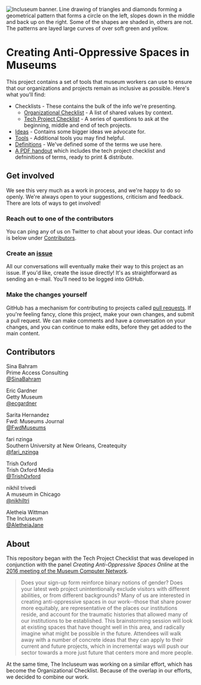 ![Incluseum banner. Line drawing of triangles and diamonds forming a geometrical
 pattern that forms a circle on the left, slopes down in the middle and back up
 on the right. Some of the shapes are shaded in, others are not. The patterns
 are layed large curves of over soft green and yellow.](images/incluseum-banner.jpeg)

# Creating Anti-Oppressive Spaces in Museums

This project contains a set of tools that museum workers can use to
ensure that our organizations and projects remain as inclusive as possible. Here's what
you'll find:

- Checklists - These contains the bulk of the info we're presenting.
  - [Organizational Checklist](checklist-organizational.md) - A list of shared
    values by context.
  - [Tech Project Checklist](checklist-tech.md) - A series of questions to ask at the
    beginning, middle and end of tech projects.
- [Ideas](ideas.md) - Contains some bigger ideas we advocate for.
- [Tools](tools.md) - Additional tools you may find helpful.
- [Definitions](definitions.md) - We've defined some of the terms we
  use here.
- [A PDF handout](downloads/handout.pdf) which includes the tech project checklist and
  defninitions of terms, ready to print & distribute.

## Get involved

We see this very much as a work in process, and we're happy to do so
openly. We're always open to your suggestions, criticism and
feedback. There are lots of ways to get involved!

### Reach out to one of the contributors
You can ping any of us on Twitter to chat about your ideas. Our
contact info is below under [Contributors](#contributors).

### Create an [issue](issues)
All our conversations will eventually make their way to this project
as an issue. If you'd like, create the issue directly! It's as
straightforward as sending an e-mail. You'll need to be logged into
GitHub.

### Make the changes yourself
GitHub has a mechanism for contributing to projects called [pull
requests](https://help.github.com/articles/about-pull-requests/). If
you're feeling fancy, clone this project, make your own changes, and
submit a pull request. We can make comments and have a conversation
on your changes, and you can continue to make edits, before they get
added to the main content.

## Contributors

Sina Bahram  
Prime Access Consulting  
[@SinaBahram](http://www.twitter.com/SinaBahram)

Eric Gardner  
Getty Museum  
[@ecgardner](http://www.twitter.com/ecgardner)

Sarita Hernandez  
Fwd: Museums Journal  
[@FwdMuseums](http://www.twitter.com/FwdMuseums)

fari nzinga  
Southern University at New Orleans, Createquity  
[@fari_nzinga](http://www.twitter.com/fari_nzinga)

Trish Oxford  
Trish Oxford Media  
[@TrishOxford](http://www.twitter.com/TrishOxford)

nikhil trivedi  
A museum in Chicago  
[@nikhiltri](http://www.twitter.com/nikhiltri)

Aletheia Wittman  
The Incluseum  
[@AletheiaJane](http://www.twitter.com/AletheiaJane)

## About
This repository began with the Tech Project Checklist that was developed in conjunction with the panel _Creating Anti-Oppressive Spaces Online_ at the [2016 meeting of the Museum Computer Network](http://conference.mcn.edu/2016/index.cfm).

> Does your sign-up form reinforce binary notions of gender? Does your latest web project unintentionally exclude visitors with different abilities, or from different backgrounds? Many of us are interested in creating anti-oppressive spaces in our work--those that share power more equitably, are representative of the places our institutions reside, and account for the traumatic histories that allowed many of our institutions to be established. This brainstorming session will look at existing spaces that have thought well in this area, and radically imagine what might be possible in the future. Attendees will walk away with a number of concrete ideas that they can apply to their current and future projects, which in incremental ways will push our sector towards a more just future that centers more and more people.

At the same time, The Incluseum was working on a similar effort, which has
become the Organizational Checklist. Because of the overlap in our efforts, we
decided to combine our work.
